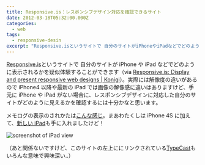```yaml
---
title: Responsive.is：レスポンシブデザイン対応を確認できるサイト
date: 2012-03-18T05:32:00.000Z
categories:
  - web
tags:
  - responsive-desin
excerpt: "Responsive.isというサイトで 自分のサイトがiPhoneやiPadなどでどのように表示されるかを疑似体験することができます（via Responsive.is: Display and present responsive web designs | Konigi）。実際には解像度の違いがあるのでiPhone4以降や最新のiPadでは画像の解像感に違いはありますけど、手元にiPhoneやiPadがない場合に、レスポンシブデザインに対応した自分のサイトがどのように見えるかを確認するには十分かなと思います。"
---
```


[Responsive.is](http://responsive.is/)というサイトで 自分のサイトが iPhone や iPad などでどのように表示されるかを疑似体験することができます（via [Responsive.is: Display and present responsive web designs | Konigi](http://konigi.com/tools/submissions/responsiveis-display-and-present-responsive-web-designs)）。実際には解像度の違いがあるので iPhone4 以降や最新の iPad では画像の解像感に違いはありますけど、手元に iPhone や iPad がない場合に、レスポンシブデザインに対応した自分のサイトがどのように見えるかを確認するには十分かなと思います。

メモログの表示のされかたは[こんな感じ](http://responsive.is/memolog.org)。まあわたくしは iPhone 4S に加えて、[新しい iPad](http://www.apple.com/jp/ipad/)も手に入れましたけど！

![screenshot of iPad view](http://farm8.staticflickr.com/7064/6845812558_c6750fa132_z.jpg)

（あと関係ないですけど、このサイトの左上ににリンクされている[TypeCast](http://beta.typecastapp.com/)もいろんな意味で興味深い..）
